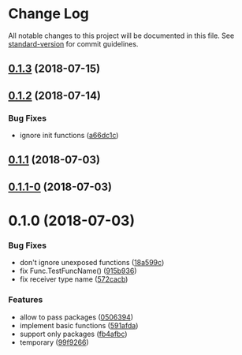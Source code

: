 # Change Log

All notable changes to this project will be documented in this file. See [standard-version](https://github.com/conventional-changelog/standard-version) for commit guidelines.

<a name="0.1.3"></a>
## [0.1.3](https://github.com/suzuki-shunsuke/gria/compare/v0.1.2...v0.1.3) (2018-07-15)



<a name="0.1.2"></a>
## [0.1.2](https://github.com/suzuki-shunsuke/gria/compare/v0.1.1...v0.1.2) (2018-07-14)


### Bug Fixes

* ignore init functions ([a66dc1c](https://github.com/suzuki-shunsuke/gria/commit/a66dc1c))



<a name="0.1.1"></a>
## [0.1.1](https://github.com/suzuki-shunsuke/gria/compare/v0.1.1-0...v0.1.1) (2018-07-03)



<a name="0.1.1-0"></a>
## [0.1.1-0](https://github.com/suzuki-shunsuke/gria/compare/v0.1.0...v0.1.1-0) (2018-07-03)



<a name="0.1.0"></a>
# 0.1.0 (2018-07-03)


### Bug Fixes

* don't ignore unexposed functions ([18a599c](https://github.com/suzuki-shunsuke/gria/commit/18a599c))
* fix Func.TestFuncName() ([915b936](https://github.com/suzuki-shunsuke/gria/commit/915b936))
* fix receiver type name ([572cacb](https://github.com/suzuki-shunsuke/gria/commit/572cacb))


### Features

* allow to pass packages ([0506394](https://github.com/suzuki-shunsuke/gria/commit/0506394))
* implement basic functions ([591afda](https://github.com/suzuki-shunsuke/gria/commit/591afda))
* support only packages ([fb4afbc](https://github.com/suzuki-shunsuke/gria/commit/fb4afbc))
* temporary ([99f9266](https://github.com/suzuki-shunsuke/gria/commit/99f9266))
